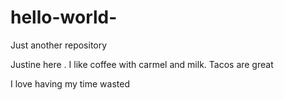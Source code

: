 # hello-world-
Just another repository 

Justine here . I like coffee with carmel and milk. 
Tacos are great 

I love having my time wasted
